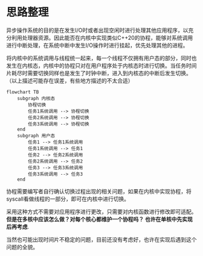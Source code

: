 # 思路整理

异步操作系统的目的是在发生I/O时或者出现空闲时进行处理其他应用程序，以充分利用处理器资源。因此能否在内核中实现类似C++20的协程，能够对系统调用进行中断处理，在系统中断中发生I/O操作时进行挂起，优先处理其他的进程。

将内核中的系统调用与线程统一起来，每一个线程不仅拥有用户态的部分，同时也发生在内核态，内核中的协程只对在用户程序处于内核态时进行切换。当任务时间片耗尽时需要切换同样也是发生了时钟中断，进入到内核态的中断后发生切换。（以上描述可能存在误差，有些地方描述的不太合适）

```mermaid
flowchart TB
    subgraph 内核态
        协程切换
        任务1系统调用 --> 协程切换
        任务2系统调用 --> 协程切换
        任务3系统调用 --> 协程切换
    end
    subgraph 用户态
        任务1 --> 任务1系统调用
        任务1系统调用 --> 任务1
        任务2 --> 任务2系统调用
        任务2系统调用 --> 任务2
        任务3 --> 任务3系统调用
        任务3系统调用 --> 任务3
    end
```

协程需要编写者自行确认切换过程出现的相关问题，如果在内核中实现协程，将syscall看做线程的一部分，即可在内核中进行切换。

采用这种方式不需要对应用程序进行更改，只需要对内核函数进行修改即可适配。**但是在多核中应该怎么做？对每个核心都维护一个协程吗？ 也许在单核中先实现后再考虑**.

当然也可能出现时间片不稳定的问题，目前还没有考虑好，也许在实现后遇到这个问题的全貌。